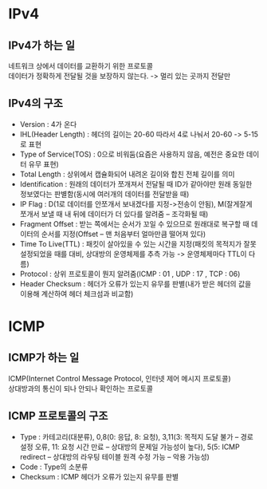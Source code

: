 # IPv4

## IPv4가 하는 일

네트워크 상에서 데이터를 교환하기 위한 프로토콜  
데이터가 정확하게 전달될 것을 보장하지 않는다. -> 멀리 있는 곳까지 전달만

## IPv4의 구조

[](./img/06-ipv4-structure.jpg)

- Version : 4가 온다
- IHL(Header Length) : 헤더의 길이는 20-60 따라서 4로 나눠서 20-60 -> 5-15로 표현
- Type of Service(TOS) : 0으로 비워둠(요즘은 사용하지 않음, 예전은 중요한 데이터 유무 표현)
- Total Length : 상위에서 캡슐화되어 내려온 길이와 합친 전체 길이를 의미
- Identification : 원래의 데이터가 쪼개져서 전달될 때 ID가 같아야만 원래 동일한 정보였다는 판별함(동시에 여러개의 데이터를 전달받을 때)
- IP Flag : D(1로 데이터를 안쪼개서 보내겠다를 지정->전송이 안됨), M(잘게잘게 쪼개서 보낼 때 내 뒤에 데이터가 더 있다를 알려줌 – 조각화될 때)
- Fragment Offset : 받는 쪽에서는 순서가 꼬일 수 있으므로 원래대로 복구할 때 데이터의 순서를 지정(Offset – 맨 처음부터 얼마만큼 떨어져 있다)
- Time To Live(TTL) : 패킷이 살아있을 수 있는 시간을 지정(패킷의 목적지가 잘못 설정되었을 때를 대비, 상대방의 운영체제를 추측 가능 -> 운영체제마다 TTL이 다름)
- Protocol : 상위 프로토콜이 뭔지 알려줌(ICMP : 01 , UDP : 17 , TCP : 06)
- Header Checksum : 헤더가 오류가 있는지 유무를 판별(내가 받은 헤더의 값을 이용해 계산하여 헤더 체크섬과 비교함)

# ICMP

## ICMP가 하는 일

ICMP(Internet Control Message Protocol, 인터넷 제어 메시지 프로토콜)  
상대방과의 통신이 되나 안되나 확인하는 프로토콜

## ICMP 프로토콜의 구조

[](./img/06-icmp.jpg)
[](./img/06-icmp-detail.jpg)

- Type : 카테고리(대분류), 0,8(0: 응답, 8: 요청), 3,11(3: 목적지 도달 불가 – 경로 설정 오류, 11: 요청 시간 만료 – 상대방의 문제일 가능성이 높다), 5(5: ICMP redirect – 상대방의 라우팅 테이블 원격 수정 가능 – 악용 가능성)
- Code : Type의 소분류
- Checksum : ICMP 헤더가 오류가 있는지 유무를 판별
